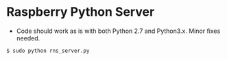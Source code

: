 # Raspberry Python Server

- Code should work as is with both Python 2.7 and Python3.x. Minor fixes needed.

```console
$ sudo python rns_server.py
```
